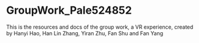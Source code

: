 # GroupWork_Pale524852
This is the resources and docs of the group work, a VR experience, created by Hanyi Hao, Han Lin Zhang, Yiran Zhu, Fan Shu and Fan Yang
